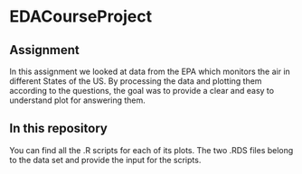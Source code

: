 # EDACourseProject

## Assignment

In this assignment we looked at data from the EPA which monitors the air in different States of the US. By processing the data and plotting them according to the questions, the goal was to provide a clear and easy to understand plot for answering them.

## In this repository

You can find all the .R scripts for each of its plots. The two .RDS files belong to the data set and provide the input for the scripts.

